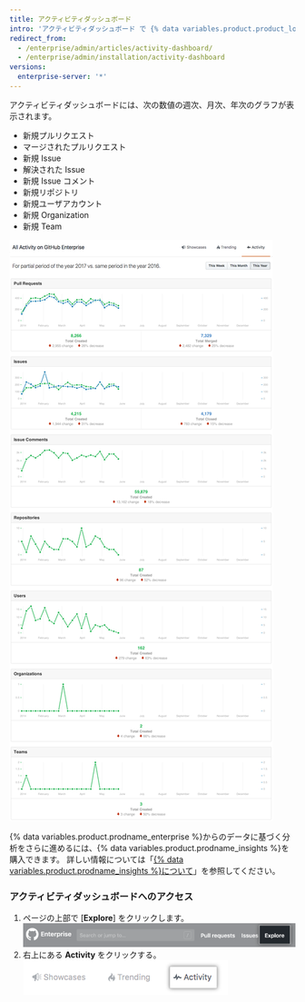 ```yaml
---
title: アクティビティダッシュボード
intro: 'アクティビティダッシュボード で {% data variables.product.product_location_enterprise %}の全てのアクティビティの概要を見ることができます。'
redirect_from:
  - /enterprise/admin/articles/activity-dashboard/
  - /enterprise/admin/installation/activity-dashboard
versions:
  enterprise-server: '*'
---
```


アクティビティダッシュボードには、次の数値の週次、月次、年次のグラフが表示されます。
- 新規プルリクエスト
- マージされたプルリクエスト
- 新規 Issue
- 解決された Issue
- 新規 Issue コメント
- 新規リポジトリ
- 新規ユーザアカウント
- 新規 Organization
- 新規 Team

![アクティビティダッシュボード](/assets/images/enterprise/activity/activity-dashboard-yearly.png)

{% data variables.product.prodname_enterprise %}からのデータに基づく分析をさらに進めるには、{% data variables.product.prodname_insights %}を購入できます。 詳しい情報については「[{% data variables.product.prodname_insights %}について](/insights/installing-and-configuring-github-insights/about-github-insights)」を参照してください。

### アクティビティダッシュボードへのアクセス

1. ページの上部で [**Explore**] をクリックします。 ![[Explore] タブ](/assets/images/enterprise/settings/ent-new-explore.png)
2. 右上にある **Activity** をクリックする。 ![Activity ボタン](/assets/images/enterprise/activity/activity-button.png)
